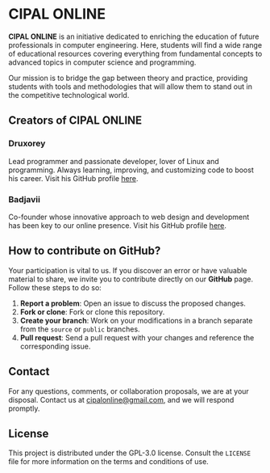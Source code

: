 # CIPAL ONLINE

**CIPAL ONLINE** is an initiative dedicated to enriching the education of future professionals in computer engineering. Here, students will find a wide range of educational resources covering everything from fundamental concepts to advanced topics in computer science and programming.

Our mission is to bridge the gap between theory and practice, providing students with tools and methodologies that will allow them to stand out in the competitive technological world.

## Creators of CIPAL ONLINE

### Druxorey
Lead programmer and passionate developer, lover of Linux and programming. Always learning, improving, and customizing code to boost his career. Visit his GitHub profile [here](https://github.com/druxorey/).
### Badjavii
Co-founder whose innovative approach to web design and development has been key to our online presence. Visit his GitHub profile [here](https://github.com/Badjavii).

## How to contribute on GitHub?
Your participation is vital to us. If you discover an error or have valuable material to share, we invite you to contribute directly on our **GitHub** page. Follow these steps to do so:

1. **Report a problem**: Open an issue to discuss the proposed changes.
2. **Fork or clone**: Fork or clone this repository.
3. **Create your branch**: Work on your modifications in a branch separate from the `source` or `public` branches.
4. **Pull request**: Send a pull request with your changes and reference the corresponding issue.

## Contact
For any questions, comments, or collaboration proposals, we are at your disposal. Contact us at [cipalonline@gmail.com](mailto:cipalonline@gmail.com), and we will respond promptly.

## License
This project is distributed under the GPL-3.0 license. Consult the `LICENSE` file for more information on the terms and conditions of use.